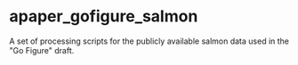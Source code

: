 # apaper_gofigure_salmon
A set of processing scripts for the publicly available salmon data used in the "Go Figure" draft.

